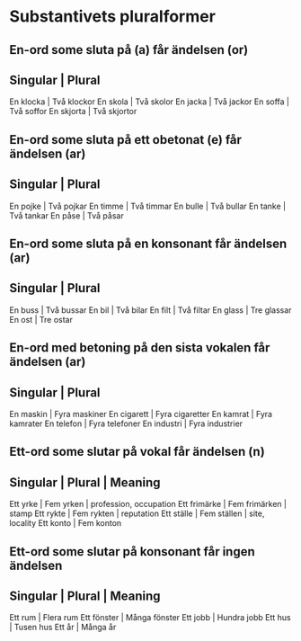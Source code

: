 # Substantivets pluralformer

## En-ord some sluta på (a) får ändelsen (or)

 Singular       |       Plural
 ----------------------------------
 En klocka      |   Två klockor
 En skola       |   Två skolor
 En jacka       |   Två jackor
 En soffa       |   Två soffor
 En skjorta     |   Två skjortor


## En-ord some sluta på ett obetonat (e) får ändelsen (ar)

 Singular       |       Plural
 ----------------------------------
 En pojke       |   Två pojkar
 En timme       |   Två timmar
 En bulle       |   Två bullar
 En tanke       |   Två tankar
 En påse        |   Två påsar


## En-ord some sluta på en konsonant får ändelsen (ar)

 Singular       |       Plural
 ----------------------------------
 En buss        |   Två bussar
 En bil         |   Två bilar
 En filt        |   Två filtar
 En glass       |   Tre glassar
 En ost         |   Tre ostar

## En-ord med betoning på den sista vokalen får ändelsen (ar)

 Singular       |       Plural
 ----------------------------------
 En maskin      |   Fyra maskiner
 En cigarett    |   Fyra cigaretter
 En kamrat      |   Fyra kamrater
 En telefon     |   Fyra telefoner
 En industri    |   Fyra industrier

## Ett-ord some slutar på vokal får ändelsen (n)

 Singular       |       Plural      |   Meaning
 ----------------------------------------------
 Ett yrke       |   Fem yrken       |   profession, occupation
 Ett frimärke   |   Fem frimärken   |   stamp
 Ett rykte      |   Fem rykten      |   reputation
 Ett ställe     |   Fem ställen     |   site, locality
 Ett konto      |   Fem konton

## Ett-ord some slutar på konsonant får ingen ändelsen

 Singular       |       Plural      |   Meaning
 ----------------------------------------------
 Ett rum        |   Flera rum
 Ett fönster    |   Många fönster
 Ett jobb       |   Hundra jobb
 Ett hus        |   Tusen hus
 Ett år         |   Många år

